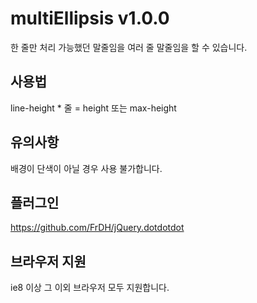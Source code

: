 # multiEllipsis v1.0.0
한 줄만 처리 가능했던 말줄임을 여러 줄 말줄임을 할 수 있습니다.

## 사용법
line-height * 줄 = height 또는 max-height 

## 유의사항
배경이 단색이 아닐 경우 사용 불가합니다.

## 플러그인
<https://github.com/FrDH/jQuery.dotdotdot>

## 브라우저 지원
ie8 이상 그 이외 브라우저 모두 지원합니다.